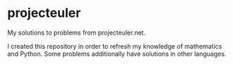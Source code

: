 projecteuler
============

My solutions to problems from projecteuler.net.

I created this repository in order to refresh my knowledge of mathematics and Python. Some problems additionally have solutions in other languages.

